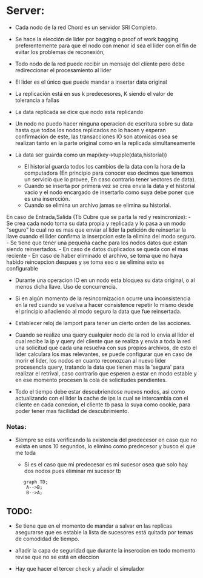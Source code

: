 # Server:
- Cada nodo de la red Chord es un servidor SRI Completo.
- Se hace la elección de lider por bagging o proof of work bagging preferentemente para que el nodo con menor id sea el lider con el fin de evitar los problemas de reconexión,
- Todo nodo de la red puede recibir un mensaje del cliente pero debe redireccionar el procesamiento al lider
- El lider es el único que puede mandar a insertar data original
- La replicación está en sus k predecesores, K siendo el valor de tolerancia a fallas
- La data replicada se dice que nodo esta replicando
- Un nodo no puedo hacer ninguna operacion de escritura sobre su data hasta que todos los nodos replicados no lo hacen y esperan confirmación de este, las transacciones IO son atomicas osea se realizan tanto en la parte original como en la replicada simultaneamente
- La data ser guarda como un map(key->tupple(data,historial)) 
    
    - El historial guarda todos los cambios de la data con la hora de la computadora (En principio para conocer eso decimos que tenemos un servicio que lo provee, En caso contrario tener vectores de data).
    - Cuando se inserta por primera vez se crea envia la data y el historial vacio y el nodo encargado de insertarlo como suya debe poner que es una insercción.
    - Cuando se elimina un archivo jamas se elimina su historial.

En caso de Entrada,Salida (Tb Cubre que se parta la red y resincronize):
    - Se crea cada nodo toma su data propia y replicada y lo pasa a un modo "seguro" lo cual no es mas que enviar al lider la petición de reinsertar la llave cuando el lider confirma la inserpcion este la elimina del modo seguro.
    - Se tiene que tener una pequeña cache para los nodos datos que estan siendo reinsertados.
    - En caso de datos duplicados se queda con el mas reciente
        - En caso de haber eliminado el archivo, se toma que no haya habido reincepcion despues y se toma eso o se elimina esto es configurable


- Durante una operacion IO en un nodo esta bloquea su data original, o al menos dicha llave. Uso de concurrencia.
- Si en algún momento de la resincornizacion ocurre una inconsistencia en la red cuando se vuelva a hacer consistence repetir lo mismo desde  el principio añadiendo al modo seguro la data que fue reinsertada.

- Establecer reloj de lamport para tener un cierto orden de las acciones.
- Cuando se realize una query cualquier nodo de la red lo envia al lider el cual recibe la ip y query del cliente que se realiza y envia a toda la red una solicitud que cada una resuelva con sus propios archivos, de esto el lider calculara los mas relevantes, se puede configurar que en caso de morir el lider, los nodos en cuanto reconozcan al nuevo lider procesencla query, tratando la data que tienen mas la 'segura' para realizar el retrival, caso contrario que esperen a estar en modo estable y en ese momento procesen la cola de solicitudes pendientes.

- Todo el tiempo debe estar descubriendose nuevos nodos, asi como actualizando con el lider la cache de ips la cual se intercambia con el cliente en cada conexion, el cliente tb pasa la suya como cookie, para poder tener mas facilidad de descubrimiento.




### Notas:
- Siempre se esta verificando la existencia del predecesor en caso que no exista en unos 10 segundos, lo elimino como predecesor y busco el que me toda
   
    - Si es el caso que mi predecesor es mi sucesor osea que solo hay dos nodos pues eliminar mi sucesor tb
     ```mermaid
        graph TD;
         A-->B;
         B-->A;

    ```




## TODO:
- Se tiene que en el momento de mandar a salvar en las replicas asegurarse que es estable la lista de sucesores está quitada por temas de comodidad de tiempo.

- añadir la capa de seguridad que durante la inserccion en todo momento revise que no se está en eleccion 

- Hay que hacer el tercer check y añadir el simulador 
